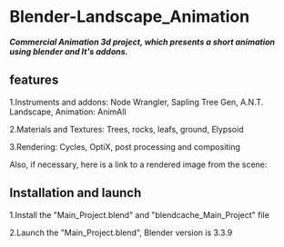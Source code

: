 # Blender-Landscape_Animation

***Commercial Animation 3d project, which presents a short animation using blender and It's addons.***

## features

1.Instruments and addons: Node Wrangler, Sapling Tree Gen, A.N.T. Landscape, Animation: AnimAll

2.Materials and Textures: Trees, rocks, leafs, ground, Elypsoid

3.Rendering: Cycles, OptiX, post processing and compositing

Also, if necessary, here is a link to a rendered image from the scene: 

## Installation and launch

1.Install the "Main_Project.blend" and "blendcache_Main_Project" file

2.Launch the "Main_Project.blend", Blender version is 3.3.9
